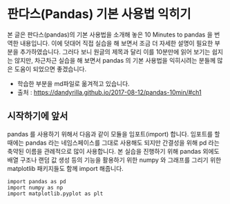 # 판다스(Pandas) 기본 사용법 익히기
본 글은 판다스(pandas)의 기본 사용법을 소개해 놓은 10 Minutes to pandas 을 번역한 내용입니다. 이에 덧대어 직접 실습을 해 보면서 조금 더 자세한 설명이 필요한 부분을 추가하였습니다. 그러다 보니 원글의 제목과 달리 이를 10분만에 읽어 보기는 쉽지는 않지만, 차근차근 실습을 해 보면서 pandas 의 기본 사용법을 익히시려는 분들께 많은 도움이 되었으면 좋겠습니다.
- 학습한 부분을 md파일로 옮겨적고 있습니다.
- 출처 : https://dandyrilla.github.io/2017-08-12/pandas-10min/#ch1

## 시작하기에 앞서
pandas 를 사용하기 위해서 다음과 같이 모듈을 임포트(import) 합니다. 임포트를 할 때에는 pandas 라는 네임스페이스를 그대로 사용해도 되지만 간결성을 위해 pd 라는 축약된 이름을 관례적으로 많이 사용합니다. 본 실습을 진행하기 위해 pandas 외에도 배열 구조나 랜덤 값 생성 등의 기능을 활용하기 위한 numpy 와 그래프를 그리기 위한 matplotlib 패키지들도 함께 import 해줍니다.
```
import pandas as pd
import numpy as np
import matplotlib.pyplot as plt
```